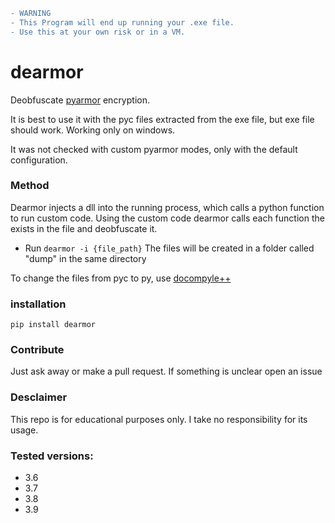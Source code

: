 ```diff
- WARNING
- This Program will end up running your .exe file.
- Use this at your own risk or in a VM.
```


# dearmor
Deobfuscate [pyarmor](https://pypi.org/project/pyarmor/) encryption.

It is best to use it with the pyc files extracted from the exe file, but exe file should work.
Working only on windows.

It was not checked with custom pyarmor modes, only with the default configuration.

### Method
Dearmor injects a dll into the running process, which calls a python function to run custom code. Using the custom code dearmor calls each function the exists in the file and deobfuscate it.

- Run `dearmor -i {file_path}`
The files will be created in a folder called "dump" in the same directory

To change the files from pyc to py, use [docompyle++](https://github.com/zrax/pycdc)

### installation
`pip install dearmor`

### Contribute
Just ask away or make a pull request.
If something is unclear open an issue

### Desclaimer
This repo is for educational purposes only. I take no responsibility for its usage. 

### Tested versions:
- 3.6
- 3.7
- 3.8
- 3.9
